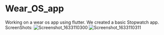 # Wear_OS_app
Working on a wear os app using flutter.
We created a basic Stopwatch app.
ScreenShots:
![Screenshot_1633110300](https://user-images.githubusercontent.com/70877885/135664559-56527f4c-251d-4158-a7fa-d378ae778260.png)
![Screenshot_1633110311](https://user-images.githubusercontent.com/70877885/135664568-cba57080-f0d0-4322-b549-dfd3bd54c863.png)
